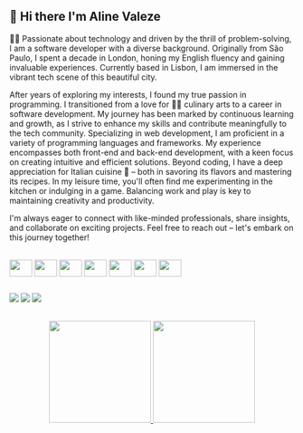 ## 👋 Hi there I'm Aline Valeze

 👩‍💻 Passionate about technology and driven by the thrill of problem-solving, I am a software developer with a diverse background. Originally from São Paulo, I spent a decade in London, honing my English fluency and gaining invaluable experiences. Currently based in Lisbon, I am immersed in the vibrant tech scene of this beautiful city.


After years of exploring my interests, I found my true passion in programming. I transitioned from a love for 👩‍🍳 culinary arts to a career in software development. My journey has been marked by continuous learning and growth, as I strive to enhance my skills and contribute meaningfully to the tech community.
Specializing in web development, I am proficient in a variety of programming languages and frameworks. My experience encompasses both front-end and back-end development, with a keen focus on creating intuitive and efficient solutions.
Beyond coding, I have a deep appreciation for Italian cuisine 🍝 – both in savoring its flavors and mastering its recipes. In my leisure time, you'll often find me experimenting in the kitchen or indulging in a game. Balancing work and play is key to maintaining creativity and productivity.


I'm always eager to connect with like-minded professionals, share insights, and collaborate on exciting projects. Feel free to reach out – let's embark on this journey together!

<div> <div style="display: inline_block"><br>
<img align="center" height="30" width="40"  src="https://cdn.jsdelivr.net/gh/devicons/devicon/icons/html5/html5-original-wordmark.svg" /> 
<img align="center" height="30" width="40" src="https://cdn.jsdelivr.net/gh/devicons/devicon/icons/css3/css3-original-wordmark.svg"   />
<img align="center" height="30" width="40" src="https://cdn.jsdelivr.net/gh/devicons/devicon/icons/javascript/javascript-original.svg"/> 
<img align="center" height="30" width="40" src="https://cdn.jsdelivr.net/gh/devicons/devicon/icons/typescript/typescript-original.svg"  /> 
<img align="center" height="30" width="40" src="https://cdn.jsdelivr.net/gh/devicons/devicon/icons/csharp/csharp-original.svg"/> 
<img align="center" height="30" width="40" src="https://cdn.jsdelivr.net/gh/devicons/devicon/icons/dotnetcore/dotnetcore-original.svg" /> 
<img align="center" height="30" width="40" src="https://cdn.jsdelivr.net/gh/devicons/devicon/icons/python/python-original-wordmark.svg"/> 

  ##
 
<div> 
  <a href="https://instagram.com/_alinevaleze" target="_blank"><img src="https://img.shields.io/badge/-Instagram-%23E4405F?style=for-the-badge&logo=instagram&logoColor=white" target="_blank"></a>
  <a href = "mailto:alinectga1@gmail.com"><img src="https://img.shields.io/badge/Gmail-D14836?style=for-the-badge&logo=gmail&logoColor=white" target="_blank"></a>
  <a href="https://www.linkedin.com/in/aline-valeze-076ab019a" target="_blank"><img src="https://img.shields.io/badge/-LinkedIn-%230077B5?style=for-the-badge&logo=linkedin&logoColor=white" target="_blank"></a> 
 </div>
 
 ##
 
<div align="center">
  <a href="https://github.com/alinevaleze">
  <img height="180em" src="https://github-readme-stats.vercel.app/api?username=alinevaleze&show_icons=true&theme=dracula&include_all_commits=true&count_private=true"/>
  <img height="180em" src="https://github-readme-stats.vercel.app/api/top-langs/?username=alinevaleze&layout=compact&langs_count=7&theme=dracula"/>
</div>

<!--
**alinevaleze/alinevaleze** is a ✨ _special_ ✨ repository because its `README.md` (this file) appears on your GitHub profile.




